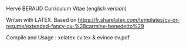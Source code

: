 Hervé BERAUD Curriculum Vitae (english version)

Writen with LATEX.
Based on https://fr.sharelatex.com/templates/cv-or-resume/extended-fancy-cv-%28carmine-benedetto%29

Compile and Usage : 
xelatex cv.tex & evince cv.pdf

